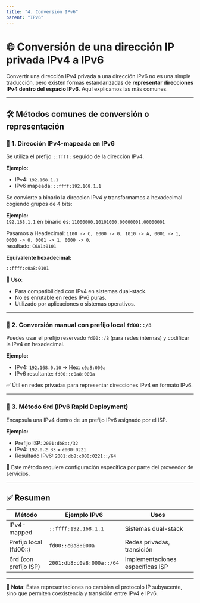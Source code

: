 ```yaml
---
title: "4. Conversión IPv6"
parent: "IPv6"
---
```



# 🌐 Conversión de una dirección IP privada IPv4 a IPv6

Convertir una dirección IPv4 privada a una dirección IPv6 no es una simple traducción, pero existen formas estandarizadas de **representar direcciones IPv4 dentro del espacio IPv6**. Aquí explicamos las más comunes.

---

## 🛠️ Métodos comunes de conversión o representación

### 🔹 1. Dirección IPv4-mapeada en IPv6

Se utiliza el prefijo `::ffff:` seguido de la dirección IPv4.

**Ejemplo:**

- IPv4: `192.168.1.1`  
- IPv6 mapeada: `::ffff:192.168.1.1`

Se convierte a binario la direccion IPv4 y transformamos a hexadecimal cogiendo grupos de 4 bits:

**Ejemplo:**   
`192.168.1.1` en binario es: `11000000.10101000.00000001.00000001`

Pasamos a Headecimal: `1100 -> C, 0000 -> 0, 1010 -> A, 0001 -> 1, 0000 -> 0, 0001 -> 1, 0000 -> 0`.   
resultado: `C0A1:0101`


**Equivalente hexadecimal:**
```
::ffff:c0a8:0101
```


📌 **Uso**:
- Para compatibilidad con IPv4 en sistemas dual-stack.
- No es enrutable en redes IPv6 puras.
- Utilizado por aplicaciones o sistemas operativos.

---

### 🔹 2. Conversión manual con prefijo local `fd00::/8`

Puedes usar el prefijo reservado `fd00::/8` (para redes internas) y codificar la IPv4 en hexadecimal.

**Ejemplo:**

- IPv4: `192.168.0.10` → Hex: `c0a8:000a`
- IPv6 resultante: `fd00::c0a8:000a`

✅ Útil en redes privadas para representar direcciones IPv4 en formato IPv6.

---

### 🔹 3. Método 6rd (IPv6 Rapid Deployment)

Encapsula una IPv4 dentro de un prefijo IPv6 asignado por el ISP.

**Ejemplo:**

- Prefijo ISP: `2001:db8::/32`
- IPv4: `192.0.2.33` = `c000:0221`
- Resultado IPv6: `2001:db8:c000:0221::/64`

📌 Este método requiere configuración específica por parte del proveedor de servicios.

---

## ✅ Resumen

| Método                    | Ejemplo IPv6                         | Usos                              |
|--------------------------|--------------------------------------|-----------------------------------|
| IPv4-mapped              | `::ffff:192.168.1.1`                 | Sistemas dual-stack              |
| Prefijo local (fd00::)   | `fd00::c0a8:000a`                    | Redes privadas, transición       |
| 6rd (con prefijo ISP)    | `2001:db8:c0a8:000a::/64`            | Implementaciones específicas ISP |

---

🧠 **Nota**: Estas representaciones no cambian el protocolo IP subyacente, sino que permiten coexistencia y transición entre IPv4 e IPv6.
